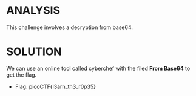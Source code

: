 # ANALYSIS
This challenge involves a decryption from base64.  
  

# SOLUTION
We can use an online tool called cyberchef with the filed **From Base64** to get the flag.  
  

* Flag: picoCTF{l3arn_th3_r0p35}
